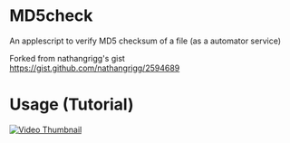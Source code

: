 # MD5check
An applescript to verify MD5 checksum of a file (as a automator service)

Forked from nathangrigg's gist 
https://gist.github.com/nathangrigg/2594689

# Usage (Tutorial)

[![Video Thumbnail](https://img.youtube.com/vi/msZQpAoUDLI/0.jpg)](https://youtu.be/msZQpAoUDLI)
